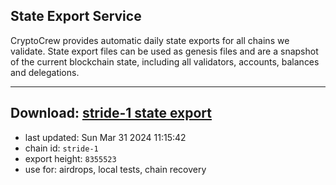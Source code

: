 ## State Export Service
CryptoCrew provides automatic daily state exports for all chains we validate. State export files can be used as genesis files and are a snapshot of the current blockchain state, including all validators, accounts, balances and delegations.

---
**Download: [stride-1 state export](https://dl-eu2.ccvalidators.com/SERVICE/stride/stride-1_export_8355523.json)**
---

- last updated: Sun Mar 31 2024 11:15:42
- chain id: `stride-1`
- export height: `8355523`
- use for: airdrops, local tests, chain recovery
